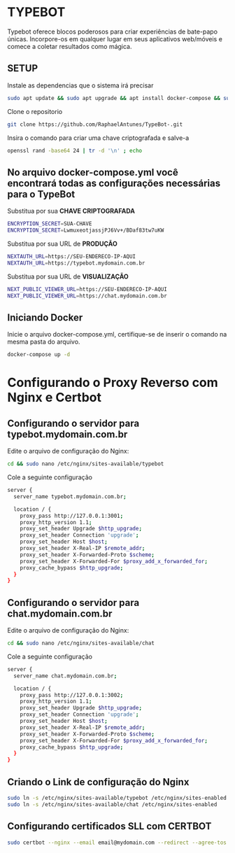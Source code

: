 # TYPEBOT
Typebot oferece blocos poderosos para criar experiências de bate-papo únicas. Incorpore-os em qualquer lugar em seus aplicativos web/móveis e comece a coletar resultados como mágica.

## SETUP
Instale as dependencias que o sistema irá precisar
```bash
sudo apt update && sudo apt upgrade && apt install docker-compose && sudo apt update && sudo apt install nginx && sudo apt update && sudo apt install certbot && sudo apt install python3-certbot-nginx && sudo apt update
```
Clone o repositorio
```bash
git clone https://github.com/RaphaelAntunes/TypeBot-.git
```

Insira o comando para criar uma chave criptografada e salve-a
```bash
openssl rand -base64 24 | tr -d '\n' ; echo
```

## No arquivo docker-compose.yml você encontrará todas as configurações necessárias para o **TypeBot**

Substitua por sua **CHAVE CRIPTOGRAFADA**
```bash
ENCRYPTION_SECRET=SUA-CHAVE
ENCRYPTION_SECRET=LwmuxeotjassjPJ6Vv+/BDaf83tw7uKW
```
Substitua por sua URL de **PRODUÇÃO**
```bash
NEXTAUTH_URL=https://SEU-ENDERECO-IP-AQUI
NEXTAUTH_URL=https://typebot.mydomain.com.br
```
Substitua por sua URL de **VISUALIZAÇÃO**
```bash
NEXT_PUBLIC_VIEWER_URL=https://SEU-ENDERECO-IP-AQUI
NEXT_PUBLIC_VIEWER_URL=https://chat.mydomain.com.br
```
## Iniciando Docker

Inicie o arquivo docker-compose.yml, certifique-se de inserir o comando na mesma pasta do arquivo.
```bash
docker-compose up -d
```

# Configurando o Proxy Reverso com Nginx e Certbot

## Configurando o servidor para typebot.mydomain.com.br
Edite o arquivo de configuração do Nginx:
```bash
cd && sudo nano /etc/nginx/sites-available/typebot
```
Cole a seguinte configuração
```bash
server {
  server_name typebot.mydomain.com.br;

  location / {
    proxy_pass http://127.0.0.1:3001;
    proxy_http_version 1.1;
    proxy_set_header Upgrade $http_upgrade;
    proxy_set_header Connection 'upgrade';
    proxy_set_header Host $host;
    proxy_set_header X-Real-IP $remote_addr;
    proxy_set_header X-Forwarded-Proto $scheme;
    proxy_set_header X-Forwarded-For $proxy_add_x_forwarded_for;
    proxy_cache_bypass $http_upgrade;
  }
}
```
## Configurando o servidor para chat.mydomain.com.br
Edite o arquivo de configuração do Nginx:
```bash
cd && sudo nano /etc/nginx/sites-available/chat
```
Cole a seguinte configuração
```bash
server {
  server_name chat.mydomain.com.br;

  location / {
    proxy_pass http://127.0.0.1:3002;
    proxy_http_version 1.1;
    proxy_set_header Upgrade $http_upgrade;
    proxy_set_header Connection 'upgrade';
    proxy_set_header Host $host;
    proxy_set_header X-Real-IP $remote_addr;
    proxy_set_header X-Forwarded-Proto $scheme;
    proxy_set_header X-Forwarded-For $proxy_add_x_forwarded_for;
    proxy_cache_bypass $http_upgrade;
  }
}
```

## Criando o Link de configuração do Nginx

```bash
sudo ln -s /etc/nginx/sites-available/typebot /etc/nginx/sites-enabled
sudo ln -s /etc/nginx/sites-available/chat /etc/nginx/sites-enabled
```
## Configurando certificados SLL com CERTBOT
```bash
sudo certbot --nginx --email email@mydomain.com --redirect --agree-tos -d typebot.mydomain.com. -d chat.mydomain.com
```



